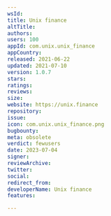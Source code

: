 ```yaml
---
wsId: 
title: Unix finance
altTitle: 
authors: 
users: 100
appId: com.unix.unix_finance
appCountry: 
released: 2021-06-22
updated: 2021-07-10
version: 1.0.7
stars: 
ratings: 
reviews: 
size: 
website: https://unix.finance
repository: 
issue: 
icon: com.unix.unix_finance.png
bugbounty: 
meta: obsolete
verdict: fewusers
date: 2023-07-04
signer: 
reviewArchive: 
twitter: 
social: 
redirect_from: 
developerName: Unix finance
features: 

---
```



